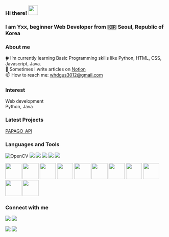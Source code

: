 ### Hi there! <img src="https://raw.githubusercontent.com/MartinHeinz/MartinHeinz/master/wave.gif" width="30px">
### I am Yxx, beginner Web Developer from :kr: Seoul, Republic of Korea 

### About me

:four_leaf_clover: I’m currently learning Basic Programming skills like Python, HTML, CSS, Javascript, Java.<br/>
:pencil: Sometimes I write articles on [Notion](https://Notion.so/) <br/> <!-- Add a links-->
📫 How to reach me: whdgus3012@gmail.com <br/>

### Interest

Web development <br/>
Python, Java <br/>

### Latest Projects
[PAPAGO_API](https://github.com/yxxjxxxhxxx/papago)

### Languages and Tools
<p>
<img alt="OpenCV" src="https://img.shields.io/badge/OpenCV-0000?style=flat-square&logo=OpenCV&logoColor=white" />
<img src="https://img.shields.io/badge/HTML5-E34F26?&style=flat-square&logo=html5&logoColor=white"/> 
<img src="https://img.shields.io/badge/CSS3-1572B6?style=flat-square&logo=css3&logoColor=white" /> 
<img src="https://img.shields.io/badge/JavaScript-323330?style=flat-square&logo=javascript&logoColor=F7DF1E" />
<img src="https://img.shields.io/badge/Python-3766AB?style=flat-square&logo=Python&logoColor=white"/> 
<img src="https://img.shields.io/badge/Raspberry Pi-orange?style=flat-square&logo=Raspberry Pi&logoColor=A22846"/>
<!-- <img>태크 alt "올려놓으면 나오는 이미지" src = "shield.io 주소 / openCV-배경색? style= 보여질 형태&로고 = 로고이름(회사이름)&logoColor="글자색" -->
</p>

<p>

<img src="https://cdn.jsdelivr.net/gh/devicons/devicon/icons/html5/html5-original-wordmark.svg" width="50" height="50"/>
<img src="https://cdn.jsdelivr.net/gh/devicons/devicon/icons/css3/css3-original-wordmark.svg" width="50" height="50"/>
<img src="https://cdn.jsdelivr.net/gh/devicons/devicon/icons/javascript/javascript-original.svg" width="50" height="50"/>
<img src="https://cdn.jsdelivr.net/gh/devicons/devicon/icons/python/python-original-wordmark.svg" width="50" height="50"/>
<img src="https://cdn.jsdelivr.net/gh/devicons/devicon/icons/java/java-original-wordmark.svg" width="50" height="50"/>
<img src="https://cdn.jsdelivr.net/gh/devicons/devicon/icons/vscode/vscode-original-wordmark.svg" width="50" height="50"/>
<img src="https://cdn.jsdelivr.net/gh/devicons/devicon/icons/django/django-plain-wordmark.svg" width="50" height="50" />
<img src="https://cdn.jsdelivr.net/gh/devicons/devicon/icons/opencv/opencv-original-wordmark.svg" width="50" height="50" />
<img src="https://cdn.jsdelivr.net/gh/devicons/devicon/icons/raspberrypi/raspberrypi-original.svg" width="50" height="50" />
<img src="https://cdn.jsdelivr.net/gh/devicons/devicon/icons/tensorflow/tensorflow-original.svg" width="50" height="50" />
<img src="https://cdn.jsdelivr.net/gh/devicons/devicon/icons/putty/putty-original.svg" width="50" height="50" />
</p>

### Connect with me

<p>
<a href="https://mail.google.com/"><img src="https://img.shields.io/badge/Gmail-D14836?style=for-the-badge&logo=gmail&logoColor=white"/></a>
<img src="https://img.shields.io/badge/Line-00C300?style=for-the-badge&logo=line&logoColor=white"/> 
</p>

<!-- status bar -->
  <img src="https://github-readme-stats.vercel.app/api?username=yxxjxxxhxxx&layout=compact&show_icons=true&theme=vue&hide_border=true" />
  <img src="https://github-readme-stats.vercel.app/api/top-langs/?username=yxxjxxxhxxx&layout=compact&theme=vue&hide_border=true" />

